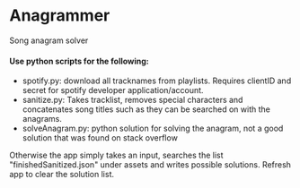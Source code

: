 # Anagrammer
Song anagram solver

#### Use python scripts for the following:
  - spotify.py: download all tracknames from playlists. Requires clientID and secret for spotify developer application/account.
  - sanitize.py: Takes tracklist, removes special characters and concatenates song titles such as they can be searched on with the anagrams.
  - solveAnagram.py: python solution for solving the anagram, not a good solution that was found on stack overflow
  
Otherwise the app simply takes an input, searches the list "finishedSanitized.json" under assets and writes possible solutions. Refresh app to clear the solution list.
